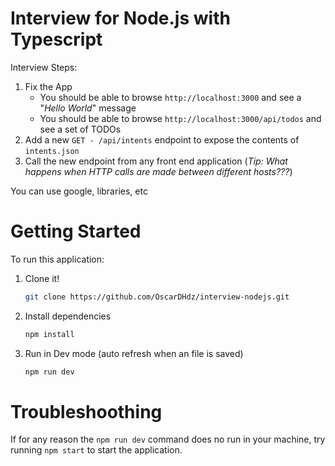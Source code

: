 # Interview for Node.js with Typescript

Interview Steps:

1. Fix the App
    * You should be able to browse `http://localhost:3000` and see a "_Hello World_" message
    * You should be able to browse `http://localhost:3000/api/todos` and see a set of TODOs
2. Add a new `GET - /api/intents` endpoint to expose the contents of `intents.json` 
3. Call the new endpoint from any front end application (_Tip: What happens when HTTP calls are made between different hosts???_)

You can use google, libraries, etc

# Getting Started

To run this application:
1. Clone it!
    ```bash
    git clone https://github.com/OscarDHdz/interview-nodejs.git
    ```
2. Install dependencies
    ```bash
    npm install
    ```
3. Run in Dev mode (auto refresh when an file is saved)
    ```bash
    npm run dev
    ```

# Troubleshoothing
If for any reason the `npm run dev` command does no run in your machine, try running `npm start` to start the application.
